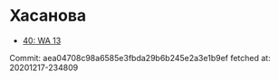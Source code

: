# Хасанова
- [40: WA 13](40.md)

Commit: aea04708c98a6585e3fbda29b6b245e2a3e1b9ef
 fetched at: 20201217-234809
